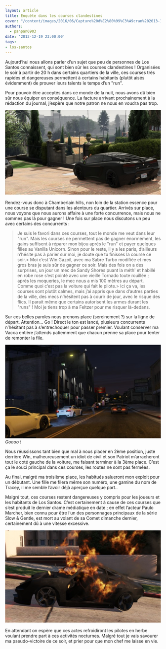 ```yaml
---
layout: article
title: Enquête dans les courses clandestines
cover: "/content/images/2016/06/Capture%20d%E2%80%99%C3%A9cran%202013-12-17%20%C3%A0%2015.57.21.png"
authors:
  - panpan6903
date: '2013-12-19 23:00:00'
tags:
- los-santos
---
```


Aujourd’hui nous allons parler d’un sujet que peu de personnes de Los Santos connaissent, qui sont bien sûr les courses clandestines ! Organisées le soir à partir de 20 h dans certains quartiers de la ville, ces courses très rapides et dangereuses permettent à certains habitants (plutôt aisés évidemment) de prouver leurs talents le temps d’un "run".

Pour pouvoir être acceptés dans ce monde de la nuit, nous avons dû bien sûr nous équiper en conséquence. La facture arrivant prochainement à la rédaction du journal, j’espère que notre patron ne nous en voudra pas trop.

![](/content/images/2016/06/Capture%20d%E2%80%99%C3%A9cran%202013-12-18%20%C3%A0%2002.51.38.png)

Rendez-vous donc à Chamberlain hills, non loin de la station essence pour une course se disputant dans les alentours du quartier. Arrivés sur place, nous voyons que nous aurons affaire à une forte concurrence, mais nous ne sommes pas là pour gagner ! Une fois sur place nous discutons un peu avec certains des concurrents :

> Je suis le favori dans ces courses, tout le monde me veut dans leur "run". Mais les courses ne permettent pas de gagner énormément, les gains suffisent à réparer mon bijou après le "run" et payer quelques filles au Vanilla Unicorn. Sinon pour le reste, il y a les paris, d’ailleurs n’hésite pas à parier sur moi, je doute que tu finisses la course ce soir.\> Moi c’est Win Gazoil, avec ma Sabre Turbo modifiée et mes gros bras je suis sûr de gagner ce soir. Mais des fois on a des surprises, un jour un mec de Sandy Shores puant la méth' et habillé en robe rose s’est pointé avec une vieille Tornado toute rouillée ; après les moqueries, le mec nous a mis 100 mètres au départ. Comme quoi c’est pas la voiture qui fait le pilote.\> Ici ça va, les courses sont plutôt calmes, mais j’ai appris que dans d’autres parties de la ville, des mecs n’hésitent pas à courir de jour, avec le risque des flics. Il parait même que certains autorisent les armes durant les "runs" ! Moi je tiens trop à ma Feltzer pour me risquer là-dedans.

Sur ces belles paroles nous prenons place (sereinement ?) sur la ligne de départ. Attention... Go ! Direct le ton est lancé, plusieurs concurrents n’hésitant pas à s’entrechoquer pour passer premier. Voulant conserver ma Vacca entière j’attends patiemment que chacun prenne sa place pour tenter de remonter la file.

![Goooo !](/content/images/2016/06/Capture%20d%E2%80%99%C3%A9cran%202013-12-18%20%C3%A0%2002.52.08.png)
_Goooo !_

Nous réussissons tant bien que mal à nous placer en 2ème position, juste derrière Win, malheureusement un idiot de civil et son Patriot m’arracheront tout le coté gauche de la voiture, me faisant terminer à la 3ème place. C’est ça le souci principal dans ces courses, les routes ne sont pas fermées.

Au final, malgré ma troisième place, les habitués salueront mon exploit pour un débutant. Une fille me filera même son numéro, une gamine du nom de Tracey, il me semble l’avoir déjà aperçue quelque part..

Malgré tout, ces courses restent dangereuses y compris pour les joueurs et les habitants de Los Santos. C’est certainement à cause de ces courses que s’est produit le dernier drame médiatique en date ; en effet l’acteur Paulo Marcher, bien connu pour être l’un des personnages principaux de la série Slow & Gentle, est mort au volant de sa Comet dimanche dernier, certainement dû à une vitesse excessive.

![](/content/images/2016/06/Capture%20d%E2%80%99%C3%A9cran%202013-12-18%20%C3%A0%2002.52.54.png)

En attendant on espère que ces actes refroidiront les pilotes en herbe voulant prendre part à ces activités nocturnes. Malgré tout je vais savourer ma pseudo-victoire de ce soir, et prier pour que mon chef me laisse en vie.